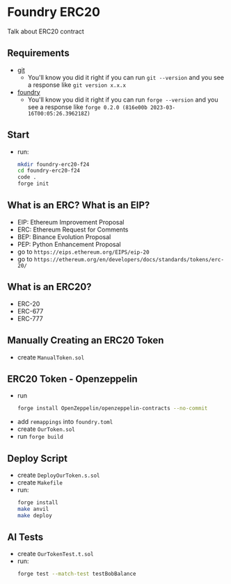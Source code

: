 # Foundry ERC20

Talk about ERC20 contract

## Requirements

- [git](https://git-scm.com/book/en/v2/Getting-Started-Installing-Git)
  - You'll know you did it right if you can run `git --version` and you see a response like `git version x.x.x`
- [foundry](https://getfoundry.sh/)
  - You'll know you did it right if you can run `forge --version` and you see a response like `forge 0.2.0 (816e00b 2023-03-16T00:05:26.396218Z)`

## Start

- run:
  ```bash
  mkdir foundry-erc20-f24
  cd foundry-erc20-f24
  code .
  forge init
  ```

## What is an ERC? What is an EIP?

- EIP: Ethereum Improvement Proposal
- ERC: Ethereum Request for Comments
- BEP: Binance Evolution Proposal
- PEP: Python Enhancement Proposal
- go to `https://eips.ethereum.org/EIPS/eip-20`
- go to `https://ethereum.org/en/developers/docs/standards/tokens/erc-20/`

## What is an ERC20?

- ERC-20
- ERC-677
- ERC-777

## Manually Creating an ERC20 Token

- create `ManualToken.sol`

## ERC20 Token - Openzeppelin

- run
  ```bash
  forge install OpenZeppelin/openzeppelin-contracts --no-commit
  ```
- add `remappings` into `foundry.toml`
- create `OurToken.sol`
- run `forge build`

## Deploy Script

- create `DeployOurToken.s.sol`
- create `Makefile`
- run:
  ```bash
  forge install
  make anvil
  make deploy
  ```

## AI Tests

- create `OurTokenTest.t.sol`
- run:
  ```bash
  forge test --match-test testBobBalance
  ```
